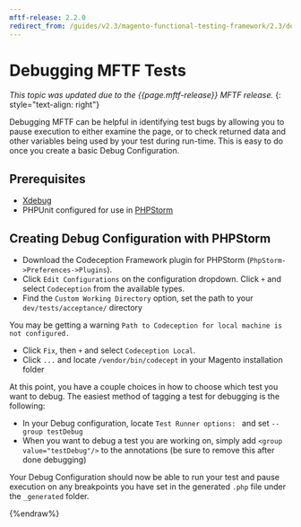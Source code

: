 ```yaml
---
mftf-release: 2.2.0
redirect_from: /guides/v2.3/magento-functional-testing-framework/2.3/debugging.html
---
```


# Debugging MFTF Tests

_This topic was updated due to the {{page.mftf-release}} MFTF release._
{: style="text-align: right"}

Debugging MFTF can be helpful in identifying test bugs by allowing you to pause execution to either examine the page, or to check returned data and other variables being used by your test during run-time.
This is easy to do once you create a basic Debug Configuration.

## Prerequisites
* [Xdebug]
* PHPUnit configured for use in [PHPStorm]

## Creating Debug Configuration with PHPStorm

* Download the Codeception Framework plugin for PHPStorm (`PhpStorm->Preferences->Plugins`).
* Click `Edit Configurations` on the configuration dropdown. Click `+` and select `Codeception` from the available types.
* Find the `Custom Working Directory` option, set the path to your `dev/tests/acceptance/` directory

You may be getting a warning `Path to Codeception for local machine is not configured.`
* Click `Fix`, then `+` and select `Codeception Local`.
* Click `...` and locate `/vendor/bin/codecept` in your Magento installation folder

At this point, you have a couple choices in how to choose which test you want to debug. The easiest method of tagging a test for debugging is the following:
* In your Debug configuration, locate `Test Runner options: ` and set `--group testDebug`
* When you want to debug a test you are working on, simply add `<group value="testDebug"/>` to the annotations (be sure to remove this after done debugging)

Your Debug Configuration should now be able to run your test and pause execution on any breakpoints you have set in the generated `.php` file under the `_generated` folder.


{%endraw%}

<!-- Link definitions -->
[Xdebug]: https://xdebug.org/docs/install
[PHPStorm]: https://github.com/SeleniumHQ/selenium/wiki/PageObjects
